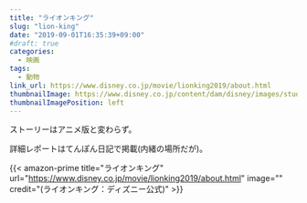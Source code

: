 ```yaml
---
title: "ライオンキング"
slug: "lion-king"
date: "2019-09-01T16:35:39+09:00"
#draft: true
categories:
  - 映画
tags:
  - 動物
link_url: https://www.disney.co.jp/movie/lionking2019/about.html
thumbnailImage: https://www.disney.co.jp/content/dam/disney/images/studio/lionking2019/about/story_lionking_01.jpg
thumbnailImagePosition: left
---
```

ストーリーはアニメ版と変わらず。
<!--more-->
詳細レポートはてんぽん日記で掲載(内緒の場所だが)。

{{< amazon-prime title="ライオンキング" url="https://www.disney.co.jp/movie/lionking2019/about.html" image="" credit="(ライオンキング：ディズニー公式)" >}}
